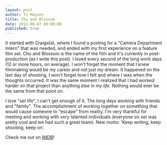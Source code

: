```yaml
---
layout: post
author: TJ Maynes
title: Chu and Blossom
date: 2012-08-07 00:00:00
published: true
---
```

It started with Craigslist, where I found a posting for a "Camera Department Intern" that was needed, and ended with my first experience on a feature film set. Chu and Blossom is the name of the film and it's currently in post-production (as I write this post). I loved every second of the long work days (12 or more hours, on average). I won't forget the moment that I knew filmmaking would be my career and not just my dream. It happened on the last day of shooting, I won't forget how I felt and where I was when the thoughts occurred. It was the same moment I realized that I had worked harder on that project than anything else in my *life*. Nothing would ever be the same from that point on.

I love "set life", I can't get enough of it. The long days working with friends and "family". The accomplishment of working together on something that would cause someone to "escape" from reality. I'm very thankful for meeting and working with very talented individuals (everyone on set was pretty cool and we had such a great team). New motto: 'Keep writing, keep shooting, keep on'.

Check me out on <a href="http://www.imdb.com/name/nm5299167/">IMDB</a>!